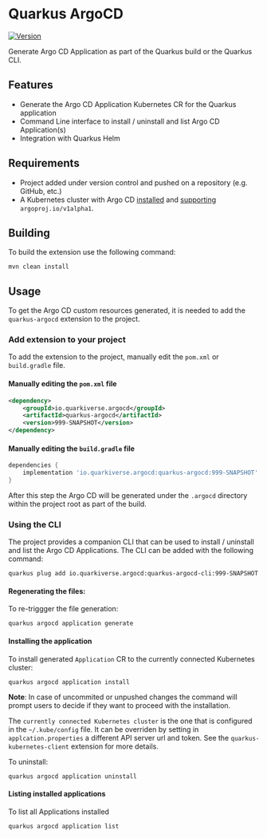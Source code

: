 # Quarkus ArgoCD

[![Version](https://img.shields.io/maven-central/v/io.quarkiverse.argocd/quarkus-argocd?logo=apache-maven&style=flat-square)](https://central.sonatype.com/artifact/io.quarkiverse.argocd/quarkus-argocd-parent)

Generate Argo CD Application as part of the Quarkus build or the Quarkus CLI.

## Features

- Generate the Argo CD Application Kubernetes CR for the Quarkus application
- Command Line interface to install / uninstall and list Argo CD Application(s)
- Integration with Quarkus Helm

## Requirements
- Project added under version control and pushed on a repository (e.g. GitHub, etc.)
- A Kubernetes cluster with Argo CD [installed](https://argo-cd.readthedocs.io/en/stable/getting_started/#1-install-argo-cd) and [supporting](https://argo-cd.readthedocs.io/en/stable/user-guide/application-specification/) `argoproj.io/v1alpha1`.

## Building

To build the extension use the following command:

```shell
mvn clean install
```

## Usage

To get the Argo CD custom resources generated, it is needed to add the `quarkus-argocd` extension to the project.

### Add extension to your project 

To add the extension to the project, manually edit the `pom.xml` or `build.gradle` file.

#### Manually editing the `pom.xml` file

```xml
<dependency>
    <groupId>io.quarkiverse.argocd</groupId>
    <artifactId>quarkus-argocd</artifactId>
    <version>999-SNAPSHOT</version>
</dependency>
```

#### Manually editing the `build.gradle` file

```groovy
dependencies {
    implementation 'io.quarkiverse.argocd:quarkus-argocd:999-SNAPSHOT'
}
```

After this step the Argo CD will be generated under the `.argocd` directory within the project root as part of the build.

### Using the CLI

The project provides a companion CLI that can be used to install / uninstall and list the Argo CD Applications.
The CLI can be added with the following command:

```shell
quarkus plug add io.quarkiverse.argocd:quarkus-argocd-cli:999-SNAPSHOT
```

#### Regenerating the files:

To re-triggger the file generation:

```shell
quarkus argocd application generate
```

#### Installing the application

To install generated `Application` CR to the currently connected Kubernetes cluster:

```shell
quarkus argocd application install
```
**Note**: In case of uncommited or unpushed changes the command will prompt users to decide if they want to proceed with the installation.

The `currently connected Kubernetes cluster` is the one that is configured in the `~/.kube/config` file.
It can be overriden by setting in `applcation.properties` a different API server url and token. See the `quarkus-kubernetes-client` extension for more details.

To uninstall:

```shell
quarkus argocd application uninstall
```

#### Listing installed applications

To list all Applications installed

```shell
quarkus argocd application list
```
